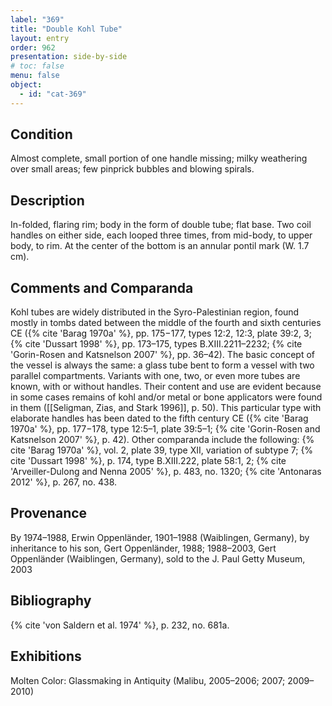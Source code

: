 ```yaml
---
label: "369"
title: "Double Kohl Tube"
layout: entry
order: 962
presentation: side-by-side
# toc: false
menu: false
object:
  - id: "cat-369"
---
```


## Condition

Almost complete, small portion of one handle missing; milky weathering over small areas; few pinprick bubbles and blowing spirals.

## Description

In-folded, flaring rim; body in the form of double tube; flat base. Two coil handles on either side, each looped three times, from mid-body, to upper body, to rim. At the center of the bottom is an annular pontil mark (W. 1.7 cm).

## Comments and Comparanda

Kohl tubes are widely distributed in the Syro-Palestinian region, found mostly in tombs dated between the middle of the fourth and sixth centuries CE ({% cite 'Barag 1970a' %}, pp. 175−177, types 12:2, 12:3, plate 39:2, 3; {% cite 'Dussart 1998' %}, pp. 173–175, types B.XIII.2211–2232; {% cite 'Gorin-Rosen and Katsnelson 2007' %}, pp. 36–42). The basic concept of the vessel is always the same: a glass tube bent to form a vessel with two parallel compartments. Variants with one, two, or even more tubes are known, with or without handles. Their content and use are evident because in some cases remains of kohl and/or metal or bone applicators were found in them ([[Seligman, Zias, and Stark 1996]], p. 50). This particular type with elaborate handles has been dated to the fifth century CE ({% cite 'Barag 1970a' %}, pp. 177−178, type 12:5–1, plate 39:5–1; {% cite 'Gorin-Rosen and Katsnelson 2007' %}, p. 42). Other comparanda include the following: {% cite 'Barag 1970a' %}, vol. 2, plate 39, type XII, variation of subtype 7; {% cite 'Dussart 1998' %}, p. 174, type B.XIII.222, plate 58:1, 2; {% cite 'Arveiller-Dulong and Nenna 2005' %}, p. 483, no. 1320; {% cite 'Antonaras 2012' %}, p. 267, no. 438.

## Provenance

By 1974–1988, Erwin Oppenländer, 1901–1988 (Waiblingen, Germany), by inheritance to his son, Gert Oppenländer, 1988; 1988–2003, Gert Oppenländer (Waiblingen, Germany), sold to the J. Paul Getty Museum, 2003

## Bibliography

{% cite 'von Saldern et al. 1974' %}, p. 232, no. 681a.

## Exhibitions

Molten Color: Glassmaking in Antiquity (Malibu, 2005–2006; 2007; 2009–2010)